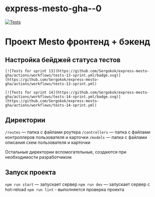 # express-mesto-gha--0
[![Tests](https://github.com/Sergokok/express-mesto-gha/actions/workflows/tests-13-sprint.yml/badge.svg)](https://github.com/Sergokok/express-mesto-gha/actions/workflows/tests-13-sprint.yml)
# Проект Mesto фронтенд + бэкенд



## Настройка бейджей статуса тестов
```
[![Tests for sprint 13](https://github.com/Sergokok/express-mesto-gha/actions/workflows/tests-13-sprint.yml/badge.svg)](https://github.com/Sergokok/express-mesto-gha/actions/workflows/tests-13-sprint.yml)

[![Tests for sprint 14](https://github.com/Sergokok/express-mesto-gha/actions/workflows/tests-14-sprint.yml/badge.svg)](https://github.com/Sergokok/express-mesto-gha/actions/workflows/tests-14-sprint.yml)
```


## Директории

`/routes` — папка с файлами роутера
`/controllers` — папка с файлами контроллеров пользователя и карточки
`/models` — папка с файлами описания схем пользователя и карточки

Остальные директории вспомогательные, создаются при необходимости разработчиком

## Запуск проекта

`npm run start` — запускает сервер
`npm run dev` — запускает сервер с hot-reload
`npm run lint` - выполняется проверка проекта

